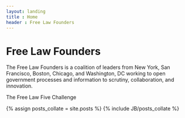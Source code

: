 ```yaml
---
layout: landing
title : Home
header : Free Law Founders
---
```


# Free Law Founders

The Free Law Founders is a coalition of leaders from New York, San Francisco, Boston, Chicago, and Washington, DC working to open government processes and information to scrutiny, collaboration, and innovation. 

The Free Law Five Challenge


{% assign posts_collate = site.posts %}
{% include JB/posts_collate %}
